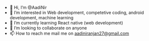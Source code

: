 - 👋 Hi, I’m @AadiNir
- 👀 I’m interested in Web development, competetive coding, android development, machine learning 
- 🌱 I’m currently learning React native (web development)
- 💞️ I’m looking to collaborate on anyone
- 📫 How to reach me mail me on aadiniranjan27@gmail.com

<!---
AadiNir/AadiNir is a ✨ special ✨ repository because its `README.md` (this file) appears on your GitHub profile.
You can click the Preview link to take a look at your changes.
--->
